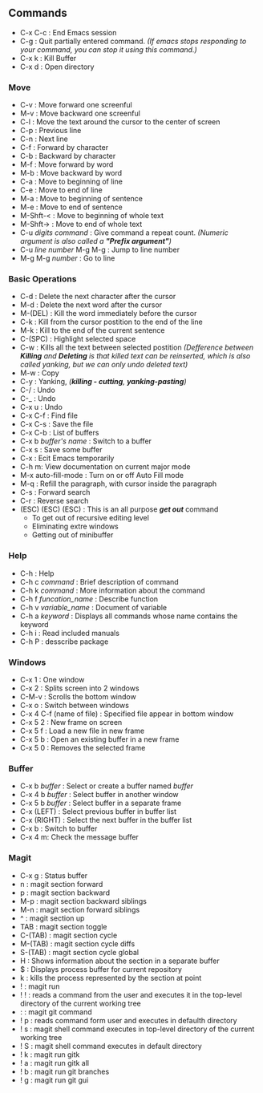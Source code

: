 ## Commands
- C-x C-c : End Emacs session
- C-g : Quit partially entered command. *(If emacs stops responding to your command, you can stop it using this command.)*
- C-x k : Kill Buffer
- C-x d : Open directory
### Move
- C-v : Move forward one screenful
- M-v : Move backward one screenful
- C-l : Move the text around the cursor to the center of screen
- C-p : Previous line
- C-n : Next line
- C-f : Forward by character
- C-b : Backward by character
- M-f : Move forward by word
- M-b : Move backward by word
- C-a : Move to beginning of line
- C-e : Move to end of line
- M-a : Move to beginning of sentence
- M-e : Move to end of sentence
- M-Shft-< : Move to beginning of whole text
- M-Shft-> : Move to end of whole text
- C-u *digits* *command* : Give command a repeat count. *(Numeric argument is also called a **"Prefix argument"**)*
- C-u *line number* M-g M-g : Jump to line number
- M-g M-g *number* : Go to line
### Basic Operations
- C-d : Delete the next character after the cursor
- M-d : Delete the next word after the cursor
- M-(DEL) : Kill the word immediately before the cursor
- C-k : Kill from the cursor postition to the end of the line
- M-k : Kill to the end of the current sentence
- C-(SPC) : Highlight selected space
- C-w : Kills all the text between selected postition
*(Defference between **Killing** and **Deleting** is that killed text can be reinserted, which is also called yanking, but we can only undo deleted text)*
- M-w : Copy
- C-y : Yanking, *(**killing - cutting**, **yanking-pasting**)*
- C-/ : Undo
- C-_ : Undo
- C-x u : Undo
- C-x C-f : Find file
- C-x C-s : Save the file
- C-x C-b : List of buffers
- C-x b *buffer's name* : Switch to a buffer
- C-x s : Save some buffer
- C-x : Ecit Emacs temporarily
- C-h m: View documentation on current major mode
- M-x auto-fill-mode : Turn on or off Auto Fill mode
- M-q : Refill the paragraph, with cursor inside the paragraph
- C-s : Forward search
- C-r : Reverse search
- (ESC) (ESC) (ESC) : This is an all purpose ***get out*** command
  - To get out of recursive editing level
  - Eliminating extre windows
  - Getting out of minibuffer
### Help
- C-h : Help
- C-h c *command* : Brief description of command
- C-h k *command* : More information about the command
- C-h f *funcation_name* : Describe function
- C-h v *variable_name* : Document of variable
- C-h a *keyword* : Displays all commands whose name contains the keyword
- C-h i : Read included manuals
- C-h P : desscribe package
### Windows
- C-x 1 : One window
- C-x 2 : Splits screen into 2 windows
- C-M-v : Scrolls the bottom window
- C-x o : Switch between windows
- C-x 4 C-f (name of file) : Specified file appear in bottom window
- C-x 5 2 : New frame on screen
- C-x 5 f : Load a new file in new frame
- C-x 5 b : Open an existing buffer in a new frame
- C-x 5 0 : Removes the selected frame
### Buffer
- C-x b *buffer* : Select or create a buffer named *buffer*
- C-x 4 b *buffer* : Select buffer in another window
- C-x 5 b *buffer* : Select buffer in a separate frame
- C-x (LEFT) : Select previous buffer in buffer list
- C-x (RIGHT) : Select the next buffer in the buffer list
- C-x b : Switch to buffer
- C-x 4 m: Check the message buffer
### Magit 
- C-x g : Status buffer
- n : magit section forward
- p : magit section backward
- M-p : magit section backward siblings
- M-n : magit section forward siblings
- ^ : magit section up
- TAB : magit section toggle
- C-(TAB) : magit section cycle
- M-(TAB) : magit section cycle diffs
- S-(TAB) : magit section cycle global
- H : Shows information about the section in a separate buffer
- $ : Displays process buffer for current repository
- k : kills the process represented by the section at point
- ! : magit run
- ! ! : reads a command from the user and executes it in the top-level directory of the current working tree
- : : magit git command
- ! p : reads command form user and executes in defaulth directory
- ! s : magit shell command executes in top-level directory of the current working tree
- ! S : magit shell command executes in default directory 
- ! k : magit run gitk
- ! a : magit run gitk all
- ! b : magit run git branches
- ! g : magit run git gui

